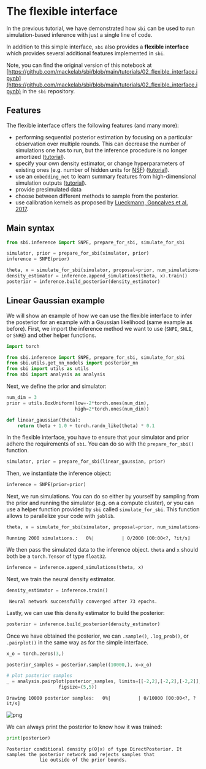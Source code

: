 # The flexible interface

In the previous tutorial, we have demonstrated how `sbi` can be used to run simulation-based inference with just a single line of code.

In addition to this simple interface, `sbi` also provides a **flexible interface** which provides several additional features implemented in `sbi`.

Note, you can find the original version of this notebook at [https://github.com/mackelab/sbi/blob/main/tutorials/02_flexible_interface.ipynb](https://github.com/mackelab/sbi/blob/main/tutorials/02_flexible_interface.ipynb) in the `sbi` repository.

## Features

The flexible interface offers the following features (and many more):

- performing sequential posterior estimation by focusing on a particular observation over multiple rounds. This can decrease the number of simulations one has to run, but the inference procedure is no longer amortized ([tutorial](https://www.mackelab.org/sbi/tutorial/03_multiround_inference/)).    
- specify your own density estimator, or change hyperparameters of existing ones (e.g. number of hidden units for [NSF](https://arxiv.org/abs/1906.04032)) ([tutorial](https://www.mackelab.org/sbi/tutorial/04_density_estimators/)).    
- use an `embedding_net` to learn summary features from high-dimensional simulation outputs ([tutorial](https://www.mackelab.org/sbi/tutorial/05_embedding_net/)).  
- provide presimulated data  
- choose between different methods to sample from the posterior.  
- use calibration kernels as proposed by [Lueckmann, Goncalves et al. 2017](https://arxiv.org/abs/1711.01861).

## Main syntax

```Python
from sbi.inference import SNPE, prepare_for_sbi, simulate_for_sbi

simulator, prior = prepare_for_sbi(simulator, prior)
inference = SNPE(prior)

theta, x = simulate_for_sbi(simulator, proposal=prior, num_simulations=1000)
density_estimator = inference.append_simulations(theta, x).train()
posterior = inference.build_posterior(density_estimator)
```

## Linear Gaussian example

We will show an example of how we can use the flexible interface to infer the posterior for an example with a Gaussian likelihood (same example as before). First, we import the inference method we want to use (`SNPE`, `SNLE`, or `SNRE`) and other helper functions.


```python
import torch

from sbi.inference import SNPE, prepare_for_sbi, simulate_for_sbi
from sbi.utils.get_nn_models import posterior_nn
from sbi import utils as utils
from sbi import analysis as analysis
```

Next, we define the prior and simulator:


```python
num_dim = 3
prior = utils.BoxUniform(low=-2*torch.ones(num_dim), 
                         high=2*torch.ones(num_dim))
```


```python
def linear_gaussian(theta):
    return theta + 1.0 + torch.randn_like(theta) * 0.1
```

In the flexible interface, you have to ensure that your simulator and prior adhere the requirements of `sbi`. You can do so with the `prepare_for_sbi()` function.


```python
simulator, prior = prepare_for_sbi(linear_gaussian, prior)
```

Then, we instantiate the inference object:


```python
inference = SNPE(prior=prior)
```

Next, we run simulations. You can do so either by yourself by sampling from the prior and running the simulator (e.g. on a compute cluster), or you can use a helper function provided by `sbi` called `simulate_for_sbi`. This function allows to parallelize your code with `joblib`.


```python
theta, x = simulate_for_sbi(simulator, proposal=prior, num_simulations=2000)
```


    Running 2000 simulations.:   0%|          | 0/2000 [00:00<?, ?it/s]


We then pass the simulated data to the inference object. `theta` and `x` should both be a `torch.Tensor` of type `float32`.


```python
inference = inference.append_simulations(theta, x)
```

Next, we train the neural density estimator.


```python
density_estimator = inference.train()
```

     Neural network successfully converged after 73 epochs.

Lastly, we can use this density estimator to build the posterior:


```python
posterior = inference.build_posterior(density_estimator)
```

Once we have obtained the posterior, we can `.sample()`, `.log_prob()`, or `.pairplot()` in the same way as for the simple interface.


```python
x_o = torch.zeros(3,)
```


```python
posterior_samples = posterior.sample((10000,), x=x_o)

# plot posterior samples
_ = analysis.pairplot(posterior_samples, limits=[[-2,2],[-2,2],[-2,2]], 
                   figsize=(5,5))
```


    Drawing 10000 posterior samples:   0%|          | 0/10000 [00:00<?, ?it/s]



    
![png](02_flexible_interface_files/02_flexible_interface_25_1.png)
    


We can always print the posterior to know how it was trained:


```python
print(posterior)
```

    Posterior conditional density p(θ|x) of type DirectPosterior. It samples the posterior network and rejects samples that
                lie outside of the prior bounds.


